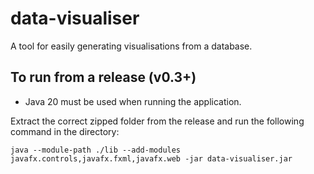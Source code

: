 # data-visualiser
A tool for easily generating visualisations from a database.

## To run from a release (v0.3+)
- Java 20 must be used when running the application.

Extract the correct zipped folder from the release and run the following command in the directory:
```
java --module-path ./lib --add-modules javafx.controls,javafx.fxml,javafx.web -jar data-visualiser.jar
```
